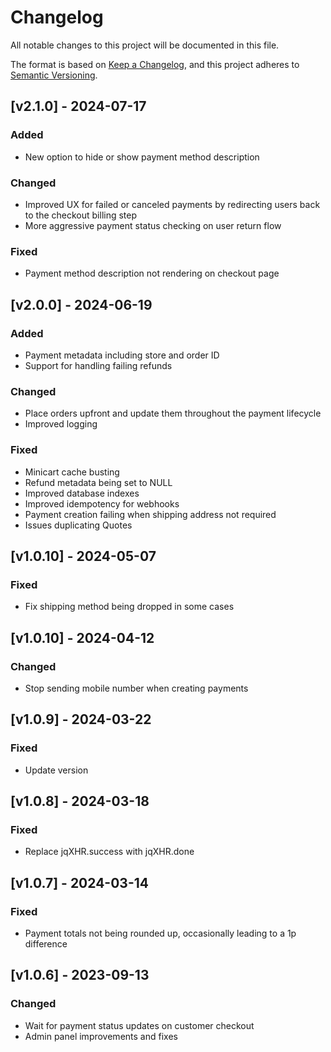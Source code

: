 # Changelog

All notable changes to this project will be documented in this file.

The format is based on [Keep a Changelog](https://keepachangelog.com/en/1.0.0/), and this project adheres
to [Semantic Versioning](https://semver.org/spec/v2.0.0.html).

## [v2.1.0] - 2024-07-17

### Added

- New option to hide or show payment method description

### Changed

- Improved UX for failed or canceled payments by redirecting users back to the checkout billing step
- More aggressive payment status checking on user return flow

### Fixed

- Payment method description not rendering on checkout page

## [v2.0.0] - 2024-06-19

### Added

- Payment metadata including store and order ID
- Support for handling failing refunds

### Changed

- Place orders upfront and update them throughout the payment lifecycle
- Improved logging

### Fixed

- Minicart cache busting
- Refund metadata being set to NULL
- Improved database indexes
- Improved idempotency for webhooks
- Payment creation failing when shipping address not required
- Issues duplicating Quotes

## [v1.0.10] - 2024-05-07

### Fixed

- Fix shipping method being dropped in some cases

## [v1.0.10] - 2024-04-12

### Changed

- Stop sending mobile number when creating payments

## [v1.0.9] - 2024-03-22

### Fixed

- Update version

## [v1.0.8] - 2024-03-18

### Fixed

- Replace jqXHR.success with jqXHR.done

## [v1.0.7] - 2024-03-14

### Fixed

- Payment totals not being rounded up, occasionally leading to a 1p difference

## [v1.0.6] - 2023-09-13

### Changed

- Wait for payment status updates on customer checkout
- Admin panel improvements and fixes
